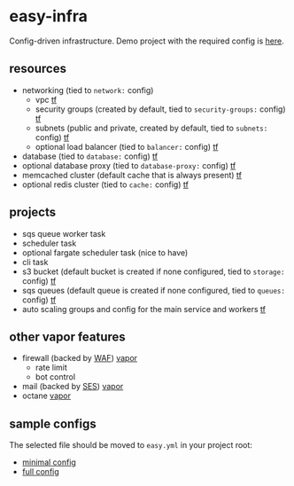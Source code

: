 # easy-infra

Config-driven infrastructure. Demo project with the required config is [here](https://github.com/RingierIMU/easy-infra-demo).

## resources

* networking (tied to `network:` config)
  * vpc [tf](https://registry.terraform.io/providers/hashicorp/aws/latest/docs/resources/vpc)
  * security groups (created by default, tied to `security-groups:` config) [tf](https://registry.terraform.io/providers/hashicorp/aws/latest/docs/resources/security_group)
  * subnets (public and private, created by default, tied to `subnets:` config) [tf](https://registry.terraform.io/providers/hashicorp/aws/latest/docs/resources/subnet)
  * optional load balancer (tied to `balancer:` config) [tf](https://registry.terraform.io/providers/hashicorp/aws/latest/docs/resources/lb)
* database (tied to `database:` config) [tf](https://registry.terraform.io/providers/hashicorp/aws/latest/docs/resources/db_instance)
* optional database proxy (tied to `database-proxy:` config) [tf](https://registry.terraform.io/providers/hashicorp/aws/latest/docs/resources/db_proxy)
* memcached cluster (default cache that is always present) [tf](https://registry.terraform.io/providers/hashicorp/aws/latest/docs/resources/elasticache_cluster)
* optional redis cluster (tied to `cache:` config) [tf](https://registry.terraform.io/providers/hashicorp/aws/latest/docs/resources/elasticache_cluster)

## projects

* sqs queue worker task
* scheduler task
* optional fargate scheduler task (nice to have)
* cli task
* s3 bucket (default bucket is created if none configured, tied to `storage:` config) [tf](https://registry.terraform.io/providers/hashicorp/aws/latest/docs/resources/s3_bucket)
* sqs queues (default queue is created if none configured, tied to `queues:` config) [tf](https://registry.terraform.io/providers/hashicorp/aws/latest/docs/resources/sqs_queue)
* auto scaling groups and config for the main service and workers [tf](https://registry.terraform.io/providers/hashicorp/aws/latest/docs/resources/autoscaling_group)

## other vapor features

* firewall (backed by [WAF](https://aws.amazon.com/waf/)) [vapor](https://docs.vapor.build/1.0/projects/environments.html#firewall)
  * rate limit
  * bot control
* mail (backed by [SES](https://aws.amazon.com/ses/)) [vapor](https://docs.vapor.build/1.0/projects/environments.html#mail)
* octane [vapor](https://docs.vapor.build/1.0/projects/environments.html#octane)

## sample configs

The selected file should be moved to `easy.yml` in your project root:

* [minimal config](examples/minimal.yml)
* [full config](examples/full.yml)
